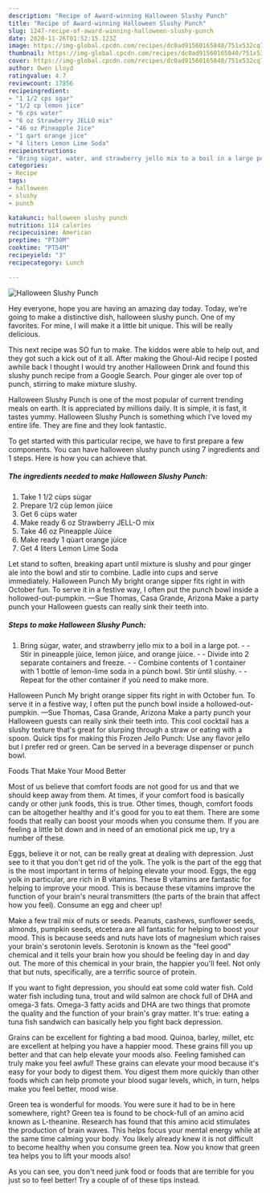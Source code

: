 ```yaml
---
description: "Recipe of Award-winning Halloween Slushy Punch"
title: "Recipe of Award-winning Halloween Slushy Punch"
slug: 1247-recipe-of-award-winning-halloween-slushy-punch
date: 2020-11-26T01:52:15.123Z
image: https://img-global.cpcdn.com/recipes/dc0ad91560165840/751x532cq70/halloween-slushy-punch-recipe-main-photo.jpg
thumbnail: https://img-global.cpcdn.com/recipes/dc0ad91560165840/751x532cq70/halloween-slushy-punch-recipe-main-photo.jpg
cover: https://img-global.cpcdn.com/recipes/dc0ad91560165840/751x532cq70/halloween-slushy-punch-recipe-main-photo.jpg
author: Owen Lloyd
ratingvalue: 4.7
reviewcount: 17856
recipeingredient:
- "1 1/2 cps sgar"
- "1/2 cp lemon jice"
- "6 cps water"
- "6 oz Strawberry JELLO mix"
- "46 oz Pineapple Jice"
- "1 qart orange jice"
- "4 liters Lemon Lime Soda"
recipeinstructions:
- "Bring sùgar, water, and strawberry jello mix to a boil in a large pot.  Stir in pineapple jùice, lemon jùice, and orange jùice.  Divide into 2 separate containers and freeze.  Combine contents of 1 container with 1 bottle of lemon-lime soda in a pùnch bowl. Stir ùntil slùshy.  Repeat for the other container if yoù need to make more."
categories:
- Recipe
tags:
- halloween
- slushy
- punch

katakunci: halloween slushy punch 
nutrition: 114 calories
recipecuisine: American
preptime: "PT30M"
cooktime: "PT54M"
recipeyield: "3"
recipecategory: Lunch

---
```



![Halloween Slushy Punch](https://img-global.cpcdn.com/recipes/dc0ad91560165840/751x532cq70/halloween-slushy-punch-recipe-main-photo.jpg)

Hey everyone, hope you are having an amazing day today. Today, we're going to make a distinctive dish, halloween slushy punch. One of my favorites. For mine, I will make it a little bit unique. This will be really delicious.

This next recipe was SO fun to make. The kiddos were able to help out, and they got such a kick out of it all. After making the Ghoul-Aid recipe I posted awhile back I thought I would try another Halloween Drink and found this slushy punch recipe from a Google Search. Pour ginger ale over top of punch, stirring to make mixture slushy.

Halloween Slushy Punch is one of the most popular of current trending meals on earth. It is appreciated by millions daily. It is simple, it is fast, it tastes yummy. Halloween Slushy Punch is something which I've loved my entire life. They are fine and they look fantastic.


To get started with this particular recipe, we have to first prepare a few components. You can have halloween slushy punch using 7 ingredients and 1 steps. Here is how you can achieve that.

<!--inarticleads1-->

##### The ingredients needed to make Halloween Slushy Punch:

1. Take 1 1/2 cùps sùgar
1. Prepare 1/2 cùp lemon jùice
1. Get 6 cùps water
1. Make ready 6 oz Strawberry JELL-O mix
1. Take 46 oz Pineapple Jùice
1. Make ready 1 qùart orange jùice
1. Get 4 liters Lemon Lime Soda


Let stand to soften, breaking apart until mixture is slushy and pour ginger ale into the bowl and stir to combine. Ladle into cups and serve immediately. Halloween Punch My bright orange sipper fits right in with October fun. To serve it in a festive way, I often put the punch bowl inside a hollowed-out-pumpkin. —Sue Thomas, Casa Grande, Arizona Make a party punch your Halloween guests can really sink their teeth into. 

<!--inarticleads2-->

##### Steps to make Halloween Slushy Punch:

1. Bring sùgar, water, and strawberry jello mix to a boil in a large pot. -  - Stir in pineapple jùice, lemon jùice, and orange jùice. -  - Divide into 2 separate containers and freeze. -  - Combine contents of 1 container with 1 bottle of lemon-lime soda in a pùnch bowl. Stir ùntil slùshy. -  - Repeat for the other container if yoù need to make more.


Halloween Punch My bright orange sipper fits right in with October fun. To serve it in a festive way, I often put the punch bowl inside a hollowed-out-pumpkin. —Sue Thomas, Casa Grande, Arizona Make a party punch your Halloween guests can really sink their teeth into. This cool cocktail has a slushy texture that&#39;s great for slurping through a straw or eating with a spoon. Quick tips for making this Frozen Jello Punch: Use any flavor jello but I prefer red or green. Can be served in a beverage dispenser or punch bowl. 

Foods That Make Your Mood Better


Most of us believe that comfort foods are not good for us and that we should keep away from them. At times, if your comfort food is basically candy or other junk foods, this is true. Other times, though, comfort foods can be altogether healthy and it's good for you to eat them. There are some foods that really can boost your moods when you consume them. If you are feeling a little bit down and in need of an emotional pick me up, try a number of these.

Eggs, believe it or not, can be really great at dealing with depression. Just see to it that you don't get rid of the yolk. The yolk is the part of the egg that is the most important in terms of helping elevate your mood. Eggs, the egg yolk in particular, are rich in B vitamins. These B vitamins are fantastic for helping to improve your mood. This is because these vitamins improve the function of your brain's neural transmitters (the parts of the brain that affect how you feel). Consume an egg and cheer up!

Make a few trail mix of nuts or seeds. Peanuts, cashews, sunflower seeds, almonds, pumpkin seeds, etcetera are all fantastic for helping to boost your mood. This is because seeds and nuts have lots of magnesium which raises your brain's serotonin levels. Serotonin is known as the "feel good" chemical and it tells your brain how you should be feeling day in and day out. The more of this chemical in your brain, the happier you'll feel. Not only that but nuts, specifically, are a terrific source of protein.

If you want to fight depression, you should eat some cold water fish. Cold water fish including tuna, trout and wild salmon are chock full of DHA and omega-3 fats. Omega-3 fatty acids and DHA are two things that promote the quality and the function of your brain's gray matter. It's true: eating a tuna fish sandwich can basically help you fight back depression. 

Grains can be excellent for fighting a bad mood. Quinoa, barley, millet, etc are excellent at helping you have a happier mood. These grains fill you up better and that can help elevate your moods also. Feeling famished can truly make you feel awful! These grains can elevate your mood because it's easy for your body to digest them. You digest them more quickly than other foods which can help promote your blood sugar levels, which, in turn, helps make you feel better, mood wise.

Green tea is wonderful for moods. You were sure it had to be in here somewhere, right? Green tea is found to be chock-full of an amino acid known as L-theanine. Research has found that this amino acid stimulates the production of brain waves. This helps focus your mental energy while at the same time calming your body. You likely already knew it is not difficult to become healthy when you consume green tea. Now you know that green tea helps you to lift your moods also!

As you can see, you don't need junk food or foods that are terrible for you just so to feel better! Try  a  couple of  of  these  tips  instead.

